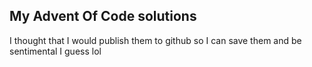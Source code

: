 ## My Advent Of Code solutions

I thought that I would publish them to github so I can save them and be sentimental I guess lol
